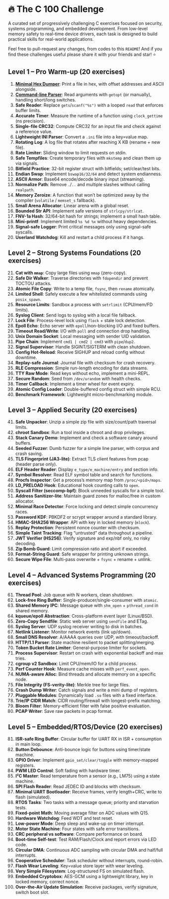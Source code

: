 # :fire: The C 100 Challenge
A curated set of progressively challenging C exercises focused on security, systems programming, and embedded development. From low-level memory safety to real-time device drivers, each task is designed to build practical skills for real-world applications.

Feel free to pull-request any changes, from codes to this `README`! And if you find these challenges useful please share it with your friends and star! :star:

## Level 1 – Pro Warm-up (20 exercises)
1. [**Minimal Hex Dumper**](./challenges/01_pro_warm_up/01_minimal_hex_dumper/src/main.c): Print a file in hex, with offset addresses and ASCII alongside.  
2. [**Command-line Parser**](./challenges/01_pro_warm_up/02_command_line_parser/src/main.c): Read arguments with `getopt` (or manually), handling short/long switches.  
3. **Safe Reader**: Replace `gets`/`scanf("%s")` with a looped `read` that enforces buffer limits.  
4. **Accurate Timer**: Measure the runtime of a function using `clock_gettime` (ns precision).  
5. **Single-file CRC32**: Compute CRC32 for an input file and check against a reference value.  
6. **Lightweight INI Parser**: Convert a `.ini` file into a key=value map.  
7. **Rotating Log**: A log file that rotates after reaching X KB (rename + new file).  
8. **Rate Limiter**: Sliding window to limit requests on stdin.  
9. **Safe Tempfiles**: Create temporary files with `mkstemp` and clean them up via signals.  
10. **Bitfield Practice**: 32-bit register struct with bitfields; set/clear/test bits.  
11. **Endian Swap**: Implement `bswap16/32/64` and detect system endianness.  
12. **ASCII Armor**: Base64 encode/decode binary input (streaming).  
13. **Normalize Path**: Remove `.`/`..` and multiple slashes without calling `realpath`.  
14. **Memory Zeroize**: A function that won’t be optimized away by the compiler (`volatile` / `memset_s` fallback).  
15. **Small Arena Allocator**: Linear arena with a global reset.  
16. **Bounded Str API**: Implement safe versions of `strlcpy/strlcat`.  
17. **FNV-1a Hash**: 32/64-bit hash for strings; implement a small hash table.  
18. **Mini-printf**: Implement limited `%s %d %x` without heavy dependencies.  
19. **Signal-safe Logger**: Print critical messages only using signal-safe syscalls.  
20. **Userland Watchdog**: Kill and restart a child process if it hangs.

## Level 2 – Strong Systems Foundations (20 exercises)
21. **Cat with `mmap`**: Copy large files using `mmap` (zero-copy).  
22. **Safe Dir Walker**: Traverse directories with `fdopendir` and prevent TOCTOU attacks.  
23. **Atomic File Copy**: Write to a temp file, `fsync`, then `rename` atomically.  
24. **Limited Shell**: Safely execute a few whitelisted commands using `posix_spawn`.  
25. **Resource Limits**: Sandbox a process with `setrlimit` (CPU/mem/FD limits).  
26. **Syslog Client**: Send logs to syslog with a local file fallback.  
27. **Lock File**: Process-level lock using `flock` + stale lock detection.  
28. **Epoll Echo**: Echo server with `epoll`/non-blocking I/O and fixed buffers.  
29. **Timeout Read/Write**: I/O with `poll` and connection drop handling.  
30. **Unix Domain Socket**: Local messaging with sender UID validation.  
31. **Pipe Chain**: Implement `cmd1 | cmd2 | cmd3` with `pipe`/`dup2`.  
32. **Signal Supervisor**: Handle SIGINT/SIGTERM with clean shutdown.  
33. **Config Hot-Reload**: Receive SIGHUP and reload config without downtime.  
34. **Replay-safe Journal**: Journal file with checksum for crash recovery.  
35. **RLE Compression**: Simple run-length encoding for data streams.  
36. **TTY Raw Mode**: Read keys without echo, implement a mini-REPL.  
37. **Secure Random**: Seed from `/dev/urandom` with health checks.  
38. **Timer Callback**: Implement a timer wheel for event expiry.  
39. **Atomic Config Loader**: Double-buffered config struct with simple RCU.  
40. **Benchmark Framework**: Lightweight micro-benchmarking module.

## Level 3 – Applied Security (20 exercises)
41. **Safe Unpacker**: Unzip a simple zip file with size/count/path traversal limits.  
42. **chroot Sandbox**: Run a tool inside a chroot and drop privileges.  
43. **Stack Canary Demo**: Implement and check a software canary around buffers.  
44. **Seeded Fuzzer**: Dumb fuzzer for a simple line parser, with corpus and crash saving.  
45. **TLS Fingerprint (JA3-lite)**: Extract TLS client features from pcap (header parse only).  
46. **ELF Header Reader**: Display `e_type/e_machine/entry` and section info.  
47. **Symbol Resolver**: Read ELF symbol table and search for functions.  
48. **Procfs Inspector**: Get a process’s memory map from `/proc/<pid>/maps`.  
49. **LD_PRELOAD Hook**: Educational hook counting calls to `open`.  
50. **Syscall Filter (seccomp-bpf)**: Block unneeded syscalls for a simple tool.  
51. **Address Sanitizer-lite**: Maintain guard zones for malloc/free in custom allocator.  
52. **Minimal Race Detector**: Force locking and detect simple concurrency races.  
53. **Password KDF**: PBKDF2 or scrypt wrapper around a standard library.  
54. **HMAC-SHA256 Wrapper**: API with key in locked memory (`mlock`).  
55. **Replay Protection**: Persistent nonce counter with checksum.  
56. **Simple Taint Tracking**: Flag “untrusted” data throughout a pipeline.  
57. **JWT Verifier (HS256)**: Verify signature and exp/nbf only, no risky decoding.  
58. **Zip Bomb Guard**: Limit compression ratio and abort if exceeded.  
59. **Format-String Guard**: Safe wrapper for printing unknown strings.  
60. **Secure Wipe File**: Multi-pass overwrite + `fsync` + rename + unlink.

## Level 4 – Advanced Systems Programming (20 exercises)
61. **Thread Pool**: Job queue with N workers, clean shutdown.  
62. **Lock-free Ring Buffer**: Single-producer/single-consumer with `atomic`.  
63. **Shared Memory IPC**: Message queue with `shm_open` + `pthread_cond` in shared memory.  
64. **kqueue/epoll Abstraction**: Cross-platform event layer (Linux/BSD).  
65. **Zero-Copy Sendfile**: Static web server using `sendfile` and ETag.  
66. **Syslog Server**: UDP syslog receiver writing to disk in batches.  
67. **Netlink Listener**: Monitor network events (link up/down).  
68. **Small DNS Resolver**: A/AAAA queries over UDP, with timeout/backoff.  
69. **HTTP/1.1 Parser**: State machine resilient to packet splitting/merging.  
70. **Token Bucket Rate Limiter**: General-purpose limiter for sockets.  
71. **Process Supervisor**: Restart on crash with exponential backoff and max tries.  
72. **cgroup v2 Sandbox**: Limit CPU/mem/IO for a child process.  
73. **Perf Counter Hook**: Measure cache misses with `perf_event_open`.  
74. **NUMA-aware Alloc**: Bind threads and allocate memory on a specific node.  
75. **File Integrity (FS-verity-lite)**: Merkle tree for large files.  
76. **Crash Dump Writer**: Catch signals and write a mini dump of registers.  
77. **Pluggable Modules**: Dynamically load `.so` files with a fixed interface.  
78. **Trie/IP CIDR Match**: CIDR routing/firewall with longest-prefix matching.  
79. **Bloom Filter**: Memory-efficient filter with false positive evaluation.  
80. **PCAP Writer**: Save raw packets in pcap format.

## Level 5 – Embedded/RTOS/Device (20 exercises)
81. **ISR-safe Ring Buffer**: Circular buffer for UART RX in ISR + consumption in main loop.  
82. **Button Debounce**: Anti-bounce logic for buttons using timer/state machine.  
83. **GPIO Driver**: Implement `gpio_set/clear/toggle` with memory-mapped registers.  
84. **PWM LED Control**: Soft fading with hardware timer.  
85. **I²C Master**: Read temperature from a sensor (e.g., LM75) using a state machine.  
86. **SPI Flash Reader**: Read JEDEC ID and blocks with checksum.  
87. **Minimal UART Bootloader**: Receive frames, verify length+CRC, write to flash (simulated).  
88. **RTOS Tasks**: Two tasks with a message queue; priority and starvation tests.  
89. **Fixed-point Math**: Moving average filter on ADC values with Q15.  
90. **Hardware Watchdog**: Feed WDT and test reset.  
91. **Low-power Mode**: Deep sleep and wake-up on timer interrupt.  
92. **Motor State Machine**: Four states with safe error transitions.  
93. **CRC peripheral vs software**: Compare performance on board.  
94. **Boot-time Self-test**: Test RAM/Flash/Clock and report errors via LED code.  
95. **Circular DMA**: Continuous ADC sampling with circular DMA and half/full interrupts.  
96. **Cooperative Scheduler**: Task scheduler without interrupts, round-robin.  
97. **Flash Wear Leveling**: Key=value store layer with wear leveling.  
98. **Very Simple Filesystem**: Log-structured FS on simulated flash.  
99. **Embedded Cryptobox**: AES-GCM using a lightweight library, key in locked memory, correct nonce.  
100. **Over-the-Air Update Simulation**: Receive packages, verify signature, switch boot slot.
